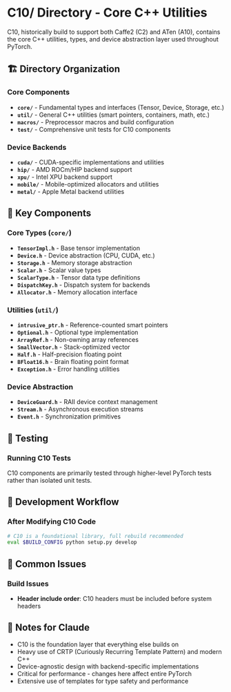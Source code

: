 # C10/ Directory - Core C++ Utilities

C10, historically build to support both Caffe2 (C2) and ATen (A10), contains the core C++ utilities, types, and device abstraction layer used throughout PyTorch.

## 🏗️ Directory Organization

### Core Components
- **`core/`** - Fundamental types and interfaces (Tensor, Device, Storage, etc.)
- **`util/`** - General C++ utilities (smart pointers, containers, math, etc.)
- **`macros/`** - Preprocessor macros and build configuration
- **`test/`** - Comprehensive unit tests for C10 components

### Device Backends
- **`cuda/`** - CUDA-specific implementations and utilities
- **`hip/`** - AMD ROCm/HIP backend support
- **`xpu/`** - Intel XPU backend support
- **`mobile/`** - Mobile-optimized allocators and utilities
- **`metal/`** - Apple Metal backend utilities

## 🔧 Key Components

### Core Types (`core/`)
- **`TensorImpl.h`** - Base tensor implementation
- **`Device.h`** - Device abstraction (CPU, CUDA, etc.)
- **`Storage.h`** - Memory storage abstraction
- **`Scalar.h`** - Scalar value types
- **`ScalarType.h`** - Tensor data type definitions
- **`DispatchKey.h`** - Dispatch system for backends
- **`Allocator.h`** - Memory allocation interface

### Utilities (`util/`)
- **`intrusive_ptr.h`** - Reference-counted smart pointers
- **`Optional.h`** - Optional type implementation
- **`ArrayRef.h`** - Non-owning array references
- **`SmallVector.h`** - Stack-optimized vector
- **`Half.h`** - Half-precision floating point
- **`BFloat16.h`** - Brain floating point format
- **`Exception.h`** - Error handling utilities

### Device Abstraction
- **`DeviceGuard.h`** - RAII device context management
- **`Stream.h`** - Asynchronous execution streams
- **`Event.h`** - Synchronization primitives

## 🧪 Testing

### Running C10 Tests
C10 components are primarily tested through higher-level PyTorch tests rather than isolated unit tests.

## 🔄 Development Workflow

### After Modifying C10 Code
```bash
# C10 is a foundational library, full rebuild recommended
eval $BUILD_CONFIG python setup.py develop
```

## 🐛 Common Issues

### Build Issues
- **Header include order**: C10 headers must be included before system headers

## 📝 Notes for Claude

- C10 is the foundation layer that everything else builds on
- Heavy use of CRTP (Curiously Recurring Template Pattern) and modern C++
- Device-agnostic design with backend-specific implementations
- Critical for performance - changes here affect entire PyTorch
- Extensive use of templates for type safety and performance
